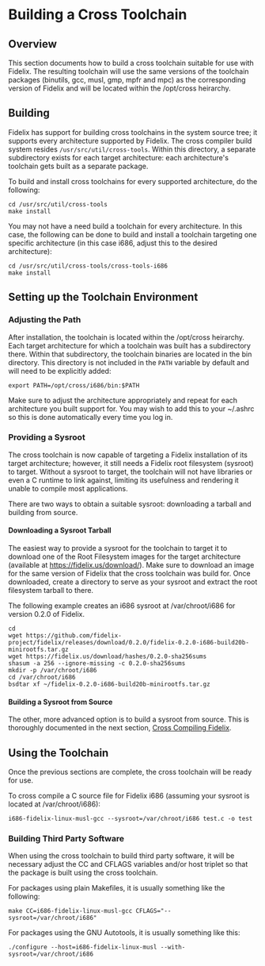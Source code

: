 Building a Cross Toolchain
==========================

Overview
--------
This section documents how to build a cross toolchain suitable for use with
Fidelix. The resulting toolchain will use the same versions of the toolchain
packages (binutils, gcc, musl, gmp, mpfr and mpc) as the corresponding version
of Fidelix and will be located within the /opt/cross heirarchy.

Building
--------
Fidelix has support for building cross toolchains in the system source tree; it
supports every architecture supported by Fidelix. The cross compiler build
system resides `/usr/src/util/cross-tools`. Within this directory, a separate
subdirectory exists for each target architecture: each architecture's toolchain
gets built as a separate package.

To build and install cross toolchains for every supported architecture, do the
following:

    cd /usr/src/util/cross-tools 
    make install

You may not have a need build a toolchain for every architecture. In this case,
the following can be done to build and install a toolchain targeting one
specific architecture (in this case i686, adjust this to the desired
architecture):

    cd /usr/src/util/cross-tools/cross-tools-i686 
    make install

Setting up the Toolchain Environment
------------------------------------

### Adjusting the Path
After installation, the toolchain is located within the /opt/cross heirarchy.
Each target architecture for which a toolchain was built has a subdirectory
there. Within that subdirectory, the toolchain binaries are located in the bin
directory. This directory is not included in the `PATH` variable by default and
will need to be explicitly added:

    export PATH=/opt/cross/i686/bin:$PATH

Make sure to adjust the architecture appropriately and repeat for each
architecture you built support for. You may wish to add this to your ~/.ashrc
so this is done automatically every time you log in.

### Providing a Sysroot
The cross toolchain is now capable of targeting a Fidelix installation of its
target architecture; however, it still needs a Fidelix root filesystem
(sysroot) to target. Without a sysroot to target, the toolchain will not have
libraries or even a C runtime to link against, limiting its usefulness and
rendering it unable to compile most applications.

There are two ways to obtain a suitable sysroot: downloading a tarball and
building from source.

#### Downloading a Sysroot Tarball
The easiest way to provide a sysroot for the toolchain to target it to download
one of the Root Filesystem images for the target architecture (available at
https://fidelix.us/download/). Make sure to download an image for the same
version of Fidelix that the cross toolchain was build for. Once downloaded,
create a directory to serve as your sysroot and extract the root filesystem
tarball to there.

The following example creates an i686 sysroot at /var/chroot/i686 for version
0.2.0 of Fidelix.

    cd
    wget https://github.com/fidelix-project/fidelix/releases/download/0.2.0/fidelix-0.2.0-i686-build20b-minirootfs.tar.gz
    wget https://fidelix.us/download/hashes/0.2.0-sha256sums
    shasum -a 256 --ignore-missing -c 0.2.0-sha256sums
    mkdir -p /var/chroot/i686
    cd /var/chroot/i686
    bsdtar xf ~/fidelix-0.2.0-i686-build20b-minirootfs.tar.gz

#### Building a Sysroot from Source
The other, more advanced option is to build a sysroot from source. This is
thoroughly documented in the next section, [Cross Compiling
Fidelix](cross-fidelix.md).

Using the Toolchain
-------------------
Once the previous sections are complete, the cross toolchain will be ready for
use.

To cross compile a C source file for Fidelix i686 (assuming your sysroot is
located at /var/chroot/i686):

    i686-fidelix-linux-musl-gcc --sysroot=/var/chroot/i686 test.c -o test

### Building Third Party Software
When using the cross toolchain to build third party software, it will be
necessary adjust the CC and CFLAGS variables and/or host triplet so that the
package is built using the cross toolchain.

For packages using plain Makefiles, it is usually something like the following:

    make CC=i686-fidelix-linux-musl-gcc CFLAGS="--sysroot=/var/chroot/i686"

For packages using the GNU Autotools, it is usually something like this:

    ./configure --host=i686-fidelix-linux-musl --with-sysroot=/var/chroot/i686

